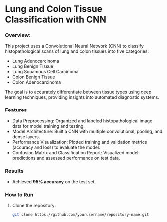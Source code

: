 # **Lung and Colon Tissue Classification with CNN**
### Overview: 
This project uses a Convolutional Neural Network (CNN) to classify histopathological scans of lung and colon tissues into five categories:

* Lung Adenocarcinoma
* Lung Benign Tissue
* Lung Squamous Cell Carcinoma
* Colon Benign Tissue
* Colon Adenocarcinoma

The goal is to accurately differentiate between tissue types using deep learning techniques, providing insights into automated diagnostic systems.

### Features
* Data Preprocessing: Organized and labeled histopathological image data for model training and testing.
* Model Architecture: Built a CNN with multiple convolutional, pooling, and dense layers.
* Performance Visualization: Plotted training and validation metrics (accuracy and loss) to evaluate the model.
* Confusion Matrix and Classification Report: Visualized model predictions and assessed performance on test data.

### Results
* Achieved **95% accuracy** on the test set.

### How to Run
1. Clone the repository:
   ```bash
   git clone https://github.com/yourusername/repository-name.git
